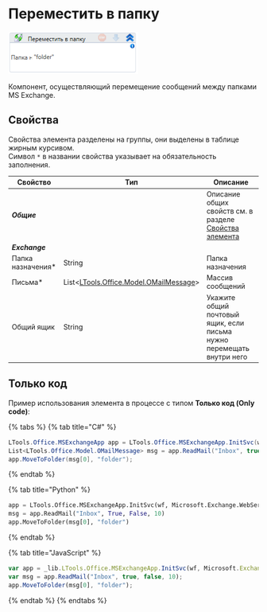 # Переместить в папку

![](<../../../../.gitbook/assets/image (297).png>)

Компонент, осуществляющий перемещение сообщений между папками MS Exchange.

## Свойства

Свойства элемента разделены на группы, они выделены в таблице жирным курсивом.\
Символ `*` в названии свойства указывает на обязательность заполнения.

| Свойство           | Тип                                                                    | Описание         |
| ------------------ | ---------------------------------------------------------------------- | ---------------- |
| ***Общие***  | | Описание общих свойств см. в разделе [Свойства элемента](https://docs.primo-rpa.ru/primo-rpa/primo-studio/process/elements#svoistva-elementa) | 
| ***Exchange***  | | | 
| Папка назначения\* | String                                                                 | Папка назначения |
| Письма\*           | List<[LTools.Office.Model.OMailMessage](../datatypes/omailmessage.md)> | Массив сообщений |
| Общий ящик         | String  | Укажите общий почтовый ящик, если письма нужно перемещать внутри него |

## Только код
Пример использования элемента в процессе с типом **Только код (Only code)**:

{% tabs %}
{% tab title="C#" %}
```csharp
LTools.Office.MSExchangeApp app = LTools.Office.MSExchangeApp.InitSvc(wf, Microsoft.Exchange.WebServices.Data.ExchangeVersion.Exchange2013_SP1, "server url", "login", "pass", "domain");
List<LTools.Office.Model.OMailMessage> msg = app.ReadMail("Inbox", true, false, 10);
app.MoveToFolder(msg[0], "folder");
```
{% endtab %}

{% tab title="Python" %}
```python
app = LTools.Office.MSExchangeApp.InitSvc(wf, Microsoft.Exchange.WebServices.Data.ExchangeVersion.Exchange2013_SP1, "server url", "login", "pass", "domain")
msg = app.ReadMail("Inbox", True, False, 10)
app.MoveToFolder(msg[0], "folder")
```
{% endtab %}

{% tab title="JavaScript" %}
```javascript
var app = _lib.LTools.Office.MSExchangeApp.InitSvc(wf, Microsoft.Exchange.WebServices.Data.ExchangeVersion.Exchange2013_SP1, "server url", "login", "pass", "domain");
var msg = app.ReadMail("Inbox", true, false, 10);
app.MoveToFolder(msg[0], "folder");
```
{% endtab %}
{% endtabs %}
